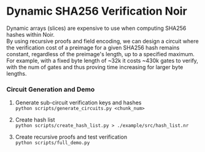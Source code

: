 # Dynamic SHA256 Verification Noir 
Dynamic arrays (slices) are expensive to use when computing SHA256 hashes within Noir.<br>
By using recursive proofs and field encoding, we can design a circuit where the verification cost of a preimage for a given SHA256 hash remains constant, regardless of the preimage's length, up to a specified maximum.
For example,
with a fixed byte length of ~32k it costs ~430k gates to verify, with the num of gates and thus proving time increasing for larger byte lengths.


### Circuit Generation and Demo 

1. Generate sub-circuit verification keys and hashes<br>
    ```python scripts/generate_circuits.py <chunk_num>```

2. Create hash list<br>
    ```python scripts/create_hash_list.py > ./example/src/hash_list.nr```

3. Create recursive proofs and test verification<br>
    ```python scripts/full_demo.py```

